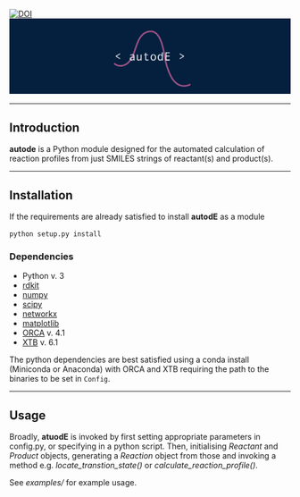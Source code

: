 [![DOI](https://zenodo.org/badge/196085570.svg)](https://zenodo.org/badge/latestdoi/196085570)
![alt text](autode/common/llogo.png)
***
## Introduction

**autode** is a Python module designed for the automated calculation of reaction
profiles from just SMILES strings of reactant(s) and product(s).

***

## Installation

If the requirements are already satisfied to install **autodE** as a module
```
python setup.py install
```

### Dependencies
* Python v. 3
* [rdkit](https://anaconda.org/rdkit/rdkit)
* [numpy](https://anaconda.org/anaconda/numpy)
* [scipy](https://anaconda.org/anaconda/scipy)
* [networkx](https://anaconda.org/anaconda/networkx)
* [matplotlib](https://anaconda.org/conda-forge/matplotlib)
* [ORCA](https://sites.google.com/site/orcainputlibrary/home) v. 4.1
* [XTB](https://www.chemie.uni-bonn.de/pctc/mulliken-center/software/xtb/xtb) v. 6.1

The python dependencies are best satisfied using a conda install (Miniconda or Anaconda) with ORCA and XTB requiring 
the path to the binaries to be set in `Config`.


***

## Usage

Broadly, **atuodE** is invoked by first setting appropriate parameters in config.py, or specifying in a python script. 
Then, initialising _Reactant_ and _Product_ objects, generating a _Reaction_ object from those and invoking a method 
e.g. _locate_transtion_state()_ or _calculate_reaction_profile()_.

See _examples/_ for example usage.
